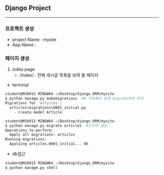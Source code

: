 ## Django Project

------

### 프로젝트 생성

* project Name : mysite
* App Name : 



### 페이지 생성

1. index page
   * /index/ : 전체 게시글 목록을 보여 줄 페이지











* terminal

```bash
student@M16015 MINGW64 ~/Desktop/django_ORM/mysite
$ python manage.py makemigrations  ## 지정해서 밑에 migrate하면 된대
Migrations for 'articles':
  articles\migrations\0001_initial.py
    - Create model Article

student@M16015 MINGW64 ~/Desktop/django_ORM/mysite
$ python manage.py migrate articles  #스키마 생성
Operations to perform:
  Apply all migrations: articles
Running migrations:
  Applying articles.0001_initial... OK

```





* db접근

```bash
student@M16015 MINGW64 ~/Desktop/django_ORM/mysite
$ python manage.py shell
```

